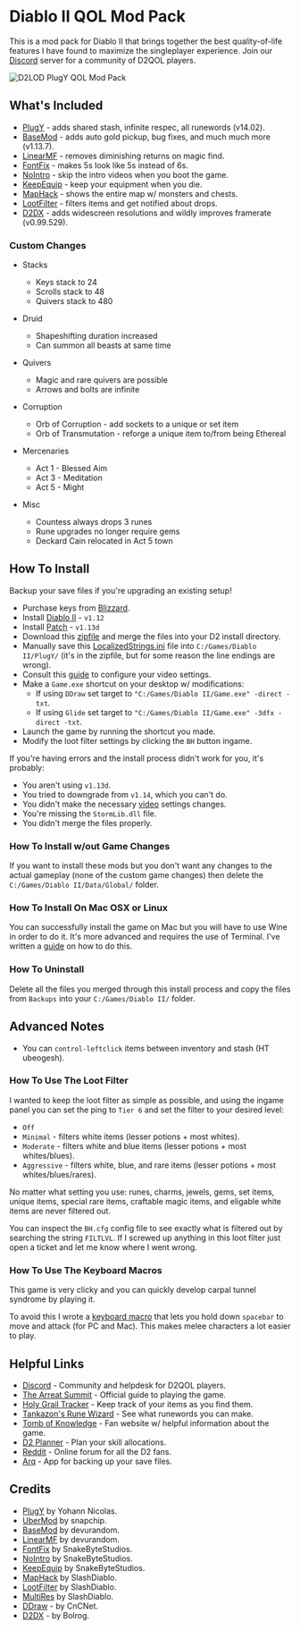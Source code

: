 # Diablo II QOL Mod Pack

This is a mod pack for Diablo II that brings together the best quality-of-life features I have found to maximize the singleplayer experience.  Join our [Discord](https://discord.gg/KjDU67x) server for a community of D2QOL players.

![D2LOD PlugY QOL Mod Pack](https://i.imgur.com/D1CKhA2.jpg)

## What's Included

- [PlugY](http://plugy.free.fr/en/index.html) - adds shared stash, infinite respec, all runewords (v14.02).
- [BaseMod](https://d2mods.info/forum/viewtopic.php?t=65492) - adds auto gold pickup, bug fixes, and much much more (v1.13.7).
- [LinearMF](https://d2mods.info/forum/viewtopic.php?t=65492) - removes diminishing returns on magic find.
- [FontFix](https://www.snakebytestudios.com/projects/mods/diablo-2-mods/#fixedfont) - makes 5s look like 5s instead of 6s.
- [NoIntro](https://www.snakebytestudios.com/projects/mods/diablo-2-mods/#nointro) - skip the intro videos when you boot the game.
- [KeepEquip](https://www.snakebytestudios.com/projects/mods/diablo-2-mods/#equipmentdeath) - keep your equipment when you die.
- [MapHack](https://github.com/youbetterdont/bhconfig/wiki/User-Guide) - shows the entire map w/ monsters and chests.
- [LootFilter](https://www.reddit.com/r/slashdiablo/comments/hw0dro/announcing_slash_bh_199/) - filters items and get notified about drops.
- [D2DX](https://github.com/bolrog/d2dx/releases) - adds widescreen resolutions and wildly improves framerate (v0.99.529).

### Custom Changes

- Stacks
	- Keys stack to 24
	- Scrolls stack to 48
	- Quivers stack to 480

- Druid
	- Shapeshifting duration increased
	- Can summon all beasts at same time

- Quivers
	- Magic and rare quivers are possible
	- Arrows and bolts are infinite

- Corruption
	- Orb of Corruption - add sockets to a unique or set item
	- Orb of Transmutation - reforge a unique item to/from being Ethereal

- Mercenaries
	- Act 1 - Blessed Aim
	- Act 3 - Meditation
	- Act 5 - Might

- Misc
	- Countess always drops 3 runes
	- Rune upgrades no longer require gems
	- Deckard Cain relocated in Act 5 town

## How To Install

Backup your save files if you're upgrading an existing setup!

- Purchase keys from [Blizzard](https://us.shop.battle.net/en-us/family/diablo-ii).
- Install [Diablo II](https://mega.nz/#!e9thyD6A!ExGJuZUtvRJ2c8DrxSL0ihCouh-ARbdVxODXIqVt3dc) - ``v1.12``
- Install [Patch](http://ftp.blizzard.com/pub/diablo2exp/patches/PC/LODPatch_113d.exe) - ``v1.13d``
- Download this [zipfile](https://github.com/whipowill/d2-plugy-qol/archive/master.zip) and merge the files into your D2 install directory.
- Manually save this [LocalizedStrings.ini](https://raw.githubusercontent.com/whipowill/d2-plugy-qol/master/Diablo%20II/PlugY/LocalizedStrings.ini) file into ``C:/Games/Diablo II/PlugY/`` (it's in the zipfile, but for some reason the line endings are wrong).
- Consult this [guide](https://github.com/whipowill/d2-plugy-qol/blob/master/Guides/Video.md) to configure your video settings.
- Make a ``Game.exe`` shortcut on your desktop w/ modifications:
	- If using ``DDraw`` set target to ``"C:/Games/Diablo II/Game.exe" -direct -txt``.
	- If using ``Glide`` set target to ``"C:/Games/Diablo II/Game.exe" -3dfx -direct -txt``.
- Launch the game by running the shortcut you made.
- Modify the loot filter settings by clicking the ``BH`` button ingame.

If you're having errors and the install process didn't work for you, it's probably:

- You aren't using ``v1.13d``.
- You tried to downgrade from ``v1.14``, which you can't do.
- You didn't make the necessary [video](https://github.com/whipowill/d2-plugy-qol/blob/master/Guides/Video.md) settings changes.
- You're missing the ``StormLib.dll`` file.
- You didn't merge the files properly.

### How To Install w/out Game Changes

If you want to install these mods but you don't want any changes to the actual gameplay (none of the custom game changes) then delete the ``C:/Games/Diablo II/Data/Global/`` folder.

### How To Install On Mac OSX or Linux

You can successfully install the game on Mac but you will have to use Wine in order to do it.  It's more advanced and requires the use of Terminal.  I've written a [guide](https://github.com/whipowill/d2-plugy-qol/blob/master/Guides/MacOSX.md) on how to do this.

### How To Uninstall

Delete all the files you merged through this install process and copy the files from ``Backups`` into your ``C:/Games/Diablo II/`` folder.

## Advanced Notes

- You can ``control-leftclick`` items between inventory and stash (HT ubeogesh).

### How To Use The Loot Filter

I wanted to keep the loot filter as simple as possible, and using the ingame panel you can set the ping to ``Tier 6`` and set the filter to your desired level:

- ``Off``
- ``Minimal`` - filters white items (lesser potions + most whites).
- ``Moderate`` - filters white and blue items (lesser potions + most whites/blues).
- ``Aggressive`` - filters white, blue, and rare items (lesser potions + most whites/blues/rares).

No matter what setting you use: runes, charms, jewels, gems, set items, unique items, special rare items, craftable magic items, and eligable white items are never filtered out.

You can inspect the ``BH.cfg`` config file to see exactly what is filtered out by searching the string ``FILTLVL``.  If I screwed up anything in this loot filter just open a ticket and let me know where I went wrong.

### How To Use The Keyboard Macros

This game is very clicky and you can quickly develop carpal tunnel syndrome by playing it.

To avoid this I wrote a [keyboard macro](https://github.com/whipowill/ahk-autoattack) that lets you hold down ``spacebar`` to move and attack (for PC and Mac).  This makes melee characters a lot easier to play.

## Helpful Links

- [Discord](https://discord.gg/KjDU67x) - Community and helpdesk for D2QOL players.
- [The Arreat Summit](http://classic.battle.net/diablo2exp/) - Official guide to playing the game.
- [Holy Grail Tracker](https://d2-holy-grail.herokuapp.com/) - Keep track of your items as you find them.
- [Tankazon's Rune Wizard](https://fabd.github.io/diablo2/runewizard/index.html) - See what runewords you can make.
- [Tomb of Knowledge](http://www.d2tomb.com/curses.shtml) - Fan website w/ helpful information about the game.
- [D2 Planner](https://d2planner.github.io/skills/?eyJ2IjoxLCJwIjoiMS4xNEQiLCJjIjoiYW1hem9uIiwicyI6e30sImIiOnt9LCJ0IjoxfQ==) - Plan your skill allocations.
- [Reddit](https://www.reddit.com/r/diablo2/) - Online forum for all the D2 fans.
- [Arq](https://www.arqbackup.com/) - App for backing up your save files.

## Credits

- [PlugY](http://plugy.free.fr/en/index.html) by Yohann Nicolas.
- [UberMod](https://github.com/Snapchip/D2UberMod) by snapchip.
- [BaseMod](https://d2mods.info/forum/viewtopic.php?t=65492) by devurandom.
- [LinearMF](https://d2mods.info/forum/viewtopic.php?t=65492) by devurandom.
- [FontFix](https://www.snakebytestudios.com/projects/mods/diablo-2-mods/#fixedfont) by SnakeByteStudios.
- [NoIntro](https://www.snakebytestudios.com/projects/mods/diablo-2-mods/#nointro) by SnakeByteStudios.
- [KeepEquip](https://www.snakebytestudios.com/projects/mods/diablo-2-mods/#equipmentdeath) by SnakeByteStudios.
- [MapHack](https://github.com/youbetterdont/slashdiablo-maphack) by SlashDiablo.
- [LootFilter](https://www.reddit.com/r/slashdiablo/comments/hw0dro/announcing_slash_bh_199/) by SlashDiablo.
- [MultiRes](https://www.reddit.com/r/slashdiablo/comments/7z5uy1/hd_mod_and_maphack_new_release/) by SlashDiablo.
- [DDraw](https://github.com/CnCNet/cnc-ddraw/releases) - by CnCNet.
- [D2DX](https://github.com/bolrog/d2dx/releases) - by Bolrog.